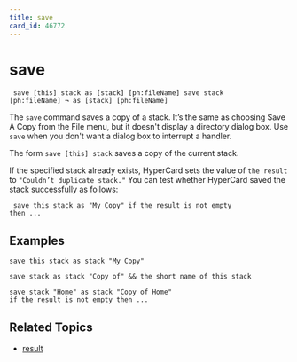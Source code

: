 ```yaml
---
title: save
card_id: 46772
---
```


# save

<code><pre>
save [this] stack as [stack] [ph:fileName]
save stack [ph:fileName] ¬
     as [stack] [ph:fileName]
</pre></code>

The <code>save</code> command saves a copy of a stack. It’s the same as choosing Save A Copy from the File menu, but it doesn't display a directory dialog box. Use <code>save</code> when you don't want a dialog box to interrupt a handler.

The form <code>save [this] stack</code> saves a copy of the current stack.

If the specified stack already exists, HyperCard sets the value of <code>the result</code> to <code>"Couldn’t duplicate stack."</code> You can test whether HyperCard saved the stack successfully as follows:

<code><pre>
save this stack as "My Copy"
if the result is not empty then ...
</pre></code>

## Examples

```
save this stack as stack "My Copy"

save stack as stack "Copy of" && the short name of this stack

save stack "Home" as stack "Copy of Home"
if the result is not empty then ...
```

## Related Topics

* [result](/HyperTalkReference/functions/result)
